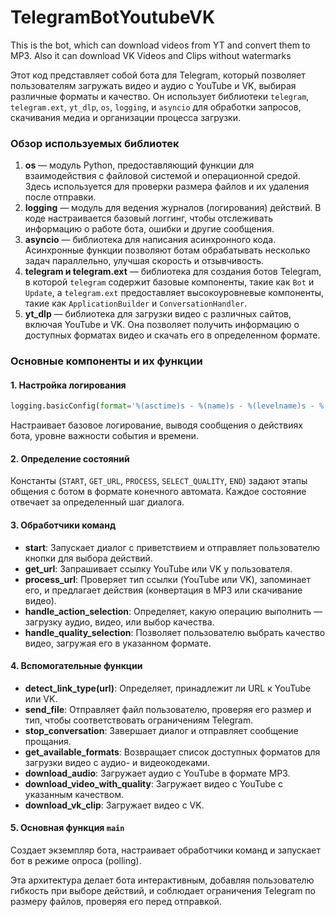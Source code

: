 # TelegramBotYoutubeVK
This is the bot, which can download videos from YT and convert them to MP3. Also it can download VK Videos and Clips without watermarks

Этот код представляет собой бота для Telegram, который позволяет пользователям загружать видео и аудио с YouTube и VK, выбирая различные форматы и качество. Он использует библиотеки `telegram`, `telegram.ext`, `yt_dlp`, `os`, `logging`, и `asyncio` для обработки запросов, скачивания медиа и организации процесса загрузки.

### Обзор используемых библиотек

1. **os** — модуль Python, предоставляющий функции для взаимодействия с файловой системой и операционной средой. Здесь используется для проверки размера файлов и их удаления после отправки.
2. **logging** — модуль для ведения журналов (логирования) действий. В коде настраивается базовый логгинг, чтобы отслеживать информацию о работе бота, ошибки и другие сообщения.
3. **asyncio** — библиотека для написания асинхронного кода. Асинхронные функции позволяют ботам обрабатывать несколько задач параллельно, улучшая скорость и отзывчивость.
4. **telegram и telegram.ext** — библиотека для создания ботов Telegram, в которой `telegram` содержит базовые компоненты, такие как `Bot` и `Update`, а `telegram.ext` предоставляет высокоуровневые компоненты, такие как `ApplicationBuilder` и `ConversationHandler`.
5. **yt_dlp** — библиотека для загрузки видео с различных сайтов, включая YouTube и VK. Она позволяет получить информацию о доступных форматах видео и скачать его в определенном формате.

### Основные компоненты и их функции

#### 1. Настройка логирования
```python
logging.basicConfig(format='%(asctime)s - %(name)s - %(levelname)s - %(message)s', level=logging.INFO)
```
Настраивает базовое логирование, выводя сообщения о действиях бота, уровне важности события и времени.

#### 2. Определение состояний
Константы (`START`, `GET_URL`, `PROCESS`, `SELECT_QUALITY`, `END`) задают этапы общения с ботом в формате конечного автомата. Каждое состояние отвечает за определенный шаг диалога.

#### 3. Обработчики команд
- **start**: Запускает диалог с приветствием и отправляет пользователю кнопки для выбора действий.
- **get_url**: Запрашивает ссылку YouTube или VK у пользователя.
- **process_url**: Проверяет тип ссылки (YouTube или VK), запоминает его, и предлагает действия (конвертация в MP3 или скачивание видео).
- **handle_action_selection**: Определяет, какую операцию выполнить — загрузку аудио, видео, или выбор качества.
- **handle_quality_selection**: Позволяет пользователю выбрать качество видео, загружая его в указанном формате.

#### 4. Вспомогательные функции
- **detect_link_type(url)**: Определяет, принадлежит ли URL к YouTube или VK.
- **send_file**: Отправляет файл пользователю, проверяя его размер и тип, чтобы соответствовать ограничениям Telegram.
- **stop_conversation**: Завершает диалог и отправляет сообщение прощания.
- **get_available_formats**: Возвращает список доступных форматов для загрузки видео с аудио- и видеокодеками.
- **download_audio**: Загружает аудио с YouTube в формате MP3.
- **download_video_with_quality**: Загружает видео с YouTube с указанным качеством.
- **download_vk_clip**: Загружает видео с VK.

#### 5. Основная функция `main`
Создает экземпляр бота, настраивает обработчики команд и запускает бот в режиме опроса (polling).

Эта архитектура делает бота интерактивным, добавляя пользователю гибкость при выборе действий, и соблюдает ограничения Telegram по размеру файлов, проверяя его перед отправкой.

